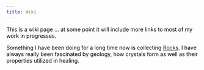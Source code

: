 ```yaml
---
title: Wiki
---
```

<style> 
  body {
  background-image: url(images/coffeebean.jpeg);
  background-repeat:repeat; 
  background-size: 10em;
}
*{color:#000;}
</style>



This is a wiki page ... at some point it will include more links to most of my work in progresses. 

Something I have been doing for a long time now is collecting [Rocks](rocks.html). I have always really been fascinated by geology, how crystals form as well as their properties utilized in healing. 
 